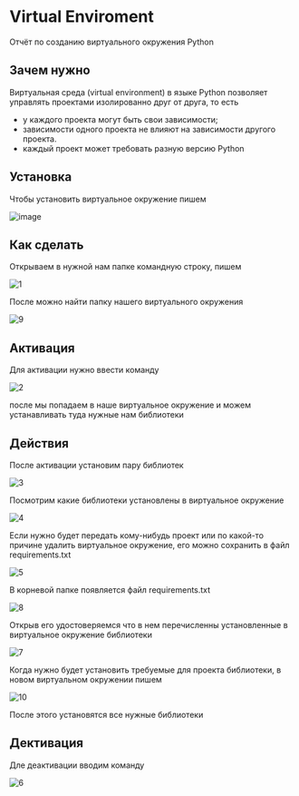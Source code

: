# Virtual Enviroment

Отчёт по созданию виртуального окружения Python 
## Зачем нужно 

Виртуальная среда (virtual environment) в языке Python позволяет управлять проектами изолированно друг от друга, то есть

* у каждого проекта могут быть свои зависимости;
* зависимости одного проекта не влияют на зависимости другого проекта.
* каждый проект может требовать разную версию Python

## Установка

Чтобы установить виртуальное окружение пишем

![image](https://github.com/RinaBoni/computational-processes-6/assets/83748388/cfa8eeba-add3-4472-9e8a-fa2226dbc3c2)

## Как сделать

Открываем в нужной нам папке командную строку, пишем

![1](https://github.com/RinaBoni/computational-processes-6/assets/83748388/d34a10eb-1381-416d-a03a-17f5b325c31b)

После можно найти папку нашего виртуального окружения  

![9](https://github.com/RinaBoni/computational-processes-6/assets/83748388/598f3c4e-0003-494b-916d-10ee26210f76)



## Активация

Для активации нужно ввести команду

![2](https://github.com/RinaBoni/computational-processes-6/assets/83748388/b1349d16-c57e-4ebf-8396-c970602d31b0)

после мы попадаем в наше виртуальное окружение и можем устанавливать туда нужные нам библиотеки


## Действия

 После активации установим пару библиотек
 
![3](https://github.com/RinaBoni/computational-processes-6/assets/83748388/383d9d56-38d7-4aff-ac38-ea3ce05bf68c)

Посмотрим какие библиотеки установлены в виртуальное окружение 

![4](https://github.com/RinaBoni/computational-processes-6/assets/83748388/b5b59881-d068-42f5-a854-76a704a67440)

Если нужно будет передать кому-нибудь проект или по какой-то причине удалить виртуальное окружение, его можно сохранить в файл requirements.txt

![5](https://github.com/RinaBoni/computational-processes-6/assets/83748388/248e5a7c-e1dc-4b20-90ce-1fad157e7d9e)

В корневой папке появляется файл requirements.txt

![8](https://github.com/RinaBoni/computational-processes-6/assets/83748388/c24fe19e-85f3-43c1-9ba8-e312d74687a4)

Открыв его удостоверяемся что в нем перечисленны установленные в виртуальное окружение библиотеки

![7](https://github.com/RinaBoni/computational-processes-6/assets/83748388/a64c9fd9-a684-4ca0-b0cb-23a9be434148)

Когда нужно будет установить требуемые для проекта библиотеки, в новом виртуальном окружении пишем

![10](https://github.com/RinaBoni/computational-processes-6/assets/83748388/57779d20-5ee8-4457-86fe-3a0f1dd78241)

После этого установятся все нужные библиотеки

## Дективация 

Дле деактивации вводим команду 

![6](https://github.com/RinaBoni/computational-processes-6/assets/83748388/33e8f0d8-b2b9-4ea5-9e5e-39d0bdcca0c6)








